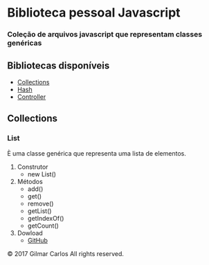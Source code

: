 # Biblioteca pessoal Javascript
### Coleção de arquivos javascript que representam classes genéricas

## Bibliotecas disponíveis

* [Collections](docs/collections.md)
* [Hash](docs/hash.md)
* [Controller](docs/controller.md)

## Collections

### List
È uma classe genérica que representa uma lista de elementos.

1. Construtor
    * new List()
2. Métodos
    * add()
    * get()
    * remove()
    * getList()
    * getIndexOf()
    * getCount()
3. Dowload
    * [GitHub]()

© 2017 Gilmar Carlos All rights reserved.


